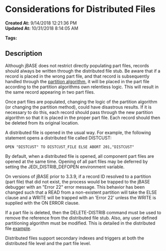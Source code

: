 # Considerations for Distributed Files

**Created At:** 9/14/2018 12:21:36 PM  
**Updated At:** 10/31/2018 8:14:05 AM  

**Tags:**
<badge text='distributed files' vertical='middle' />

## Description 

Although jBASE does not restrict directly populating part files, records should always be written through the distributed file stub. Be aware that if a record is placed in the wrong part file, and that record is subsequently handled through the [partition algorithm](289127-partition-algorithm), it will be placed in the part file according to the partition algorithms own relentless logic. This will result in the same record appearing in two part files.

Once part files are populated, changing the logic of the partition algorithm (or changing the partition method), could have disastrous results. If it is necessary to do this, each record should pass through the new partition algorithm so that it is placed in the proper part file. Each record should then be deleted from its original location.

A distributed file is opened in the usual way. For example, the following statement opens a distributed file called DISTCUST:

```
OPEN "DISTCUST" TO DISTCUST_FILE ELSE ABORT 201,"DISTCUST"
```

By default, when a distributed file is opened, all component part files are opened at the same time. Opening of all part files may be deferred by setting the JEDI\_DISTRIB\_DEFOPEN environment variable.

On versions of jBASE prior to 3.3.9, if a record ID resolved to a partition (part file) that did not exist, the process would be trapped to the jBASE debugger with an "Error 22" error message. This behavior has been changed such that a READ from a non-existent partition will take the ELSE clause and a WRITE will be trapped with an 'Error 22' unless the WRITE is supplied with the ON ERROR clause.

If a part file is deleted, then the DELETE-DISTRIB command must be used to remove the reference from the distributed file stub. Also, any user defined partitioning algorithm must be modified. This is detailed in the distributed file [example](https://www.jbase.com/r99/knowledgebase/manuals/3.0/30manpages/man/fil22_example.htm).

Distributed files support secondary indexes and triggers at both the distributed file level and the part file level.
